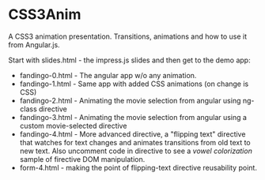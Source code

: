 CSS3Anim
========

A CSS3 animation presentation. Transitions, animations and how to use it from Angular.js.

Start with slides.html - the impress.js slides and then get to the demo app:

* fandingo-0.html - The angular app w/o any animation.
* fandingo-1.html - Same app with added CSS animations (on change is CSS)
* fandingo-2.html - Animating the movie selection from angular using ng-class directive
* fandingo-3.html - Animating the movie selection from angular using a custom movie-selected directive
* fandingo-4.html - More advanced directive, a "flipping text" directive that watches for text changes and
				 animates transitions from old text to new text.
				 Also uncomment code in directive to see a _vowel colorization_ sample of firective DOM manipulation.
* form-4.html - making the point of flipping-text directive reusability point.

